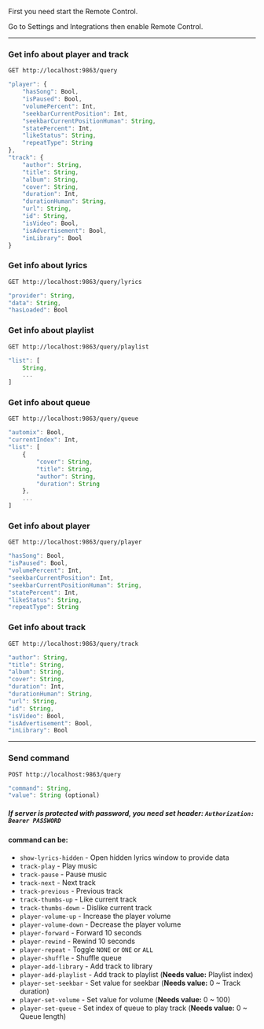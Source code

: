 First you need start the Remote Control.

Go to Settings and Integrations then enable Remote Control.

***
### Get info about player and track
`GET http://localhost:9863/query`

```js
"player": {
    "hasSong": Bool,
    "isPaused": Bool,
    "volumePercent": Int,
    "seekbarCurrentPosition": Int,
    "seekbarCurrentPositionHuman": String,
    "statePercent": Int,
    "likeStatus": String,
    "repeatType": String
},
"track": {
    "author": String,
    "title": String,
    "album": String,
    "cover": String,
    "duration": Int,
    "durationHuman": String,
    "url": String,
    "id": String,
    "isVideo": Bool,
    "isAdvertisement": Bool,
    "inLibrary": Bool
}
```

### Get info about lyrics
`GET http://localhost:9863/query/lyrics`

```js
"provider": String,
"data": String,
"hasLoaded": Bool
```

### Get info about playlist
`GET http://localhost:9863/query/playlist`

```js
"list": [
    String,
    ...
]
```

### Get info about queue
`GET http://localhost:9863/query/queue`

```js
"automix": Bool,
"currentIndex": Int,
"list": [
    {
        "cover": String,
        "title": String,
        "author": String,
        "duration": String
    },
    ...
]
```

### Get info about player
`GET http://localhost:9863/query/player`

```js
"hasSong": Bool,
"isPaused": Bool,
"volumePercent": Int,
"seekbarCurrentPosition": Int,
"seekbarCurrentPositionHuman": String,
"statePercent": Int,
"likeStatus": String,
"repeatType": String
```

### Get info about track
`GET http://localhost:9863/query/track`

```js
"author": String,
"title": String,
"album": String,
"cover": String,
"duration": Int,
"durationHuman": String,
"url": String,
"id": String,
"isVideo": Bool,
"isAdvertisement": Bool,
"inLibrary": Bool
```

***

### Send command
`POST http://localhost:9863/query`

```js
"command": String,
"value": String (optional)
```
##### If server is protected with password, you need set **header**: `Authorization: Bearer PASSWORD`

#### command can be:
* `show-lyrics-hidden` - Open hidden lyrics window to provide data
* `track-play` - Play music
* `track-pause` - Pause music
* `track-next` - Next track
* `track-previous` - Previous track
* `track-thumbs-up` - Like current track
* `track-thumbs-down` - Dislike current track
* `player-volume-up` - Increase the player volume
* `player-volume-down` - Decrease the player volume
* `player-forward` - Forward 10 seconds
* `player-rewind` - Rewind 10 seconds
* `player-repeat` - Toggle `NONE` or `ONE` or `ALL`
* `player-shuffle` - Shuffle queue
* `player-add-library` - Add track to library
* `player-add-playlist` - Add track to playlist (**Needs value:** Playlist index)
* `player-set-seekbar` - Set value for seekbar (**Needs value:** 0 ~ Track duration)
* `player-set-volume` - Set value for volume (**Needs value:** 0 ~ 100)
* `player-set-queue` - Set index of queue to play track (**Needs value:** 0 ~ Queue length)